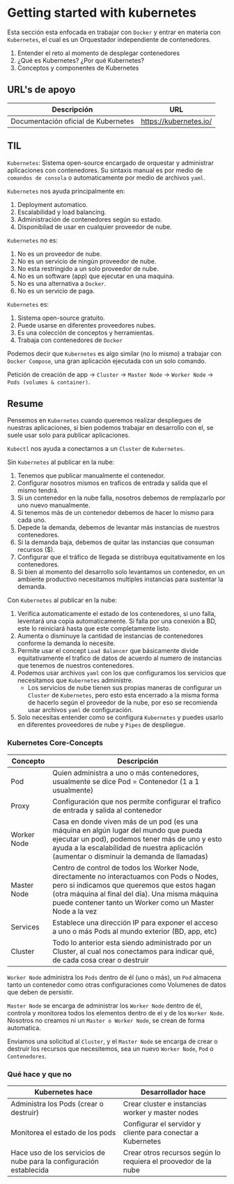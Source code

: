 # Getting started with kubernetes

Esta sección esta enfocada en trabajar con ```Docker``` y entrar en materia con ```Kubernetes```, el cual es un Orquestador independiente de contenedores.

1. Entender el reto al momento de desplegar contenedores
2. ¿Qué es Kubernetes? ¿Por qué Kubernetes?
3. Conceptos y componentes de Kubernetes  

## URL's de apoyo

| Descripción | URL |
| ------------- | ------------- |
| Documentación oficial de Kubernetes | https://kubernetes.io/ |

## TIL

```Kubernetes```: Sistema open-source encargado de orquestar y administrar aplicaciones con contenedores. Su sintaxis manual es por medio de ```comandos de consola``` o automaticamente por medio de archivos ```yaml```.

```Kubernetes``` nos ayuda principalmente en:
1. Deployment automatico.
2. Escalabilidad y load balancing.
3. Administración de contenedores según su estado.
4. Disponibilad de usar en cualquier proveedor de nube.

```Kubernetes``` no es:
1. No es un proveedor de nube.
2. No es un servicio de ningún proveedor de nube.
3. No esta restringido a un solo proveedor de nube.
4. No es un software (app) que ejecutar en una maquina.
5. No es una alternativa a ```Docker```.
6. No es un servicio de paga.

```Kubernetes``` es:
1. Sistema open-source gratuito.
2. Puede usarse en diferentes proveedores nubes.
3. Es una colección de conceptos y herramientas.
4. Trabaja con contenedores de ```Docker```

Podemos decir que ```Kubernetes``` es algo similar (no lo mismo) a trabajar con ```Docker Compose```, una gran aplicación ejecutada con un solo comando.

Petición de creación de app -> ```Cluster``` -> ```Master Node``` -> ```Worker Node``` -> ```Pods (volumes & container)```.

## Resume

Pensemos en ```Kubernetes``` cuando queremos realizar despliegues de nuestras aplicaciones, si bien podemos trabajar en desarrollo con el, se suele usar solo para publicar aplicaciones.

```Kubectl``` nos ayuda a conectarnos a un ```Cluster``` de ```Kubernetes```.

Sin ```Kubernetes``` al publicar en la nube:
1. Tenemos que publicar manualmente el contenedor.
2. Configurar nosotros mismos en traficos de entrada y salida que el mismo tendrá. 
3. Si un contenedor en la nube falla, nosotros debemos de remplazarlo por uno nuevo manualmente.
4. Si tenemos más de un contenedor debemos de hacer lo mismo para cada uno.
5. Depede la demanda, debemos de levantar más instancias de nuestros contenedores.
6. Si la demanda baja, debemos de quitar las instancias que consuman recursos ($).
7. Configurar que el tráfico de llegada se distribuya equitativamente en los contenedores.
8. Si bien al momento del desarrollo solo levantamos un contenedor, en un ambiente productivo necesitamos multiples instancias para sustentar la demanda.

Con ```Kubernetes``` al publicar en la nube: 
1. Verifica automaticamente el estado de los contenedores, si uno falla, leventará una copia automaticamente. Si falla por una conexión a BD, este lo reiniciará hasta que este completamente listo.
2. Aumenta o disminuye la cantidad de instancias de contenedores conforme la demanda lo necesite.
3. Permite usar el concept ```Load Balancer``` que básicamente divide equitativamente el trafico de datos de acuerdo al numero de instancias que tenemos de nuestros contenedores.
4. Podemos usar archivos ```yaml``` con los que configuramos los servicios que necesitamos que ```Kubernetes``` administre.
    - Los servicios de nube tienen sus propias maneras de configurar un ```Cluster``` de ```Kubernetes```, pero esto esta encerrado a la misma forma de hacerlo según el proveedor de la nube, por eso se recomienda usar archivos ```yaml``` de configuración.
5. Solo necesitas entender como se configura ```Kubernetes``` y puedes usarlo en diferentes proveedores de nube y ```Pipes``` de despliegue.

### Kubernetes Core-Concepts

| Concepto | Descripción |
| ------------- | ------------- |
| Pod | Quien administra a uno o más contenedores, usualmente se dice Pod = Contenedor (1 a 1 usualmente) |
| Proxy | Configuración que nos permite configurar el trafico de entrada y salida al contenedor |
| Worker Node | Casa en donde viven más de un pod (es una máquina en algún lugar del mundo que pueda ejecutar un pod), podemos tener más de uno y esto ayuda a la escalabilidad de nuestra aplicación (aumentar o disminuir la demanda de llamadas) |
| Master Node | Centro de control de todos los Worker Node, directamente no interactuamos con Pods o Nodes, pero si indicamos que queremos que estos hagan (otra máquina al final del día). Una misma máquina puede contener tanto un Worker como un Master Node a la vez |
| Services | Establece una dirección IP para exponer el acceso a uno o más Pods al mundo exterior (BD, app, etc) | 
| Cluster | Todo lo anterior esta siendo administrado por un Cluster, al cual nos conectamos para indicar qué, de cada cosa crear o destruir |

```Worker Node``` administra los ```Pods``` dentro de él (uno o más), un ```Pod``` almacena tanto un contenedor como otras configuraciones como Volumenes de datos que deben de persistir.

```Master Node``` se encarga de administrar los ```Worker Node``` dentro de él, controla y monitorea todos los elementos dentro de el y de los ```Worker Node```. Nosotros no creamos ni un ```Master o Worker Node```, se crean de forma automatica.

Enviamos una solicitud al ```Cluster```, y el ```Master Node``` se encarga de crear o destruir los recursos que necesitemos, sea un nuevo ```Worker Node```, ```Pod``` o ```Contenedores```.

### Qué hace y que no

| Kubernetes hace | Desarrollador hace |
| ------------- | ------------- |
| Administra los Pods (crear o destruir) | Crear cluster e instancias worker y master nodes |
| Monitorea el estado de los pods | Configurar el servidor y cliente para conectar a Kubernetes |
| Hace uso de los servicios de nube para la configuración establecida | Crear otros recursos según lo requiera el proovedor de la nube |

